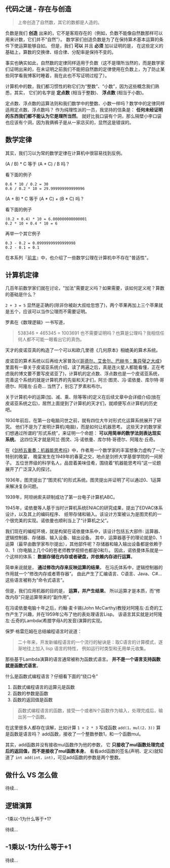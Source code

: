 
## 代码之谜 - 存在与创造

> 上帝创造了自然数，其它的数都是人造的。

负数是我们 **创造** 出来的，它不是客观存在的（例如，负数不能像自然数那样可以用来计数，它们并不"自然"）。
数学家们创造负数是为了在保持算术基本运算的条件下使运算能够自如。
但是，我们 **可以** 并且 **必须** 加以证明的是，
在这些定义的基础上，算数的交换律、结合律、分配率是保持不变的。

事实也确实如此，自然数的定律同样适用于负数（这不是理所当然的，而是数学家们证明出来的，在未证明之前我们不能把自然数的定律使用在负数上，为了防止某些同学看我博客时睡着，我在此也不写证明过程了）。

计算机中的数，我们都习惯性的称它们为“整数”、“小数”，因为这些概念我们熟悉，其实，
它们的名字是 **定点数** (相当于整数)、 **浮点数** (相当于小数)。

定点数、浮点数的运算法则和我们数学中的整数、小数一样吗？数学中的定律同样适用定点数、浮点数吗？
作为纯理性派的一员，我坚持的信条是： **任何未经证明的东西我们都不能认为它是理所当然**。
就好比我口袋有个洞，那么隔壁小李口袋也应该有个洞，因为我俩裤子是从一家店买的，显然这是错误的。

## 数学定律

其实，我们习以为常的数学定律在计算机中很容易找到反例。

(A / B) * C 等于 (A * C) / B 吗？

看下面的例子

	0.6 * 10 / 0.2 = 30
	0.6 / 0.2 * 10 = 29.999999999999996

(A + B) * C 等于 (A * C) + (B * C) 吗？

看下面的例子

	(0.2 + 0.4) * 10 = 6.000000000000001
	0.2 * 10 + 0.4 * 10 = 6

再举一个其它例子

	0.3 - 0.2 = 0.09999999999999998
	0.2 - 0.1 = 0.1

在本系列『[前言](https://justjavac.com/codepuzzle/2012/09/25/codepuzzle-introduction.html)』中，也介绍了一些数学公理在计算机中不存在"普适性"。

## 计算机定律

几百年前数学家们就在讨论，"加法"需要定义吗？如果需要，该如何定义呢？算数的基础是什么？

`2 + 3 = 5` 显然是正确的(除非你被赵大叔给忽悠了)，两个苹果再加上三个苹果就是五个，应该可以当作公理而不需要证明。

罗素在《数理逻辑》一书写道，

> 538346 + 465345 = 1003691 也不需要证明吗？也算是公理吗？我相信任何人都不可能一眼看出它的真伪。

天才的皮诺亚真的构造了一个可以和欧几里德《几何原本》相媲美的算术系统。

皮诺亚的算术系统以后再给大家普及(《[哥德尔、艾舍尔、巴赫书：集异璧之大成](https://www.amazon.cn/gp/product/B0049MPCAS/ref=as_li_ss_sm_cn_si_asin_tl?ie=UTF8&tag=ym3oghdv-23&linkCode=shr&camp=568&creative=4088&creativeASIN=B0049MPCAS&ref_=sr_1_1&s=books&qid=1337049937&sr=1-1)》里面有一章关于皮诺亚系统介绍，读了两遍之后，真是连火星人都能看懂，正在考虑我的博文要不要写皮诺亚了)，计算机的定点数、浮点数也是一个皮诺亚系统，
完善这个系统的就是计算机界的先驱和天才们，阿兰·图灵、冯·诺依曼、库尔特·哥德尔、阿隆左·丘奇… 当然了，别忘了罗素和布尔。

关于计算机中的运算(加、减、乘、除等等)的定义在后续文章中会详细介绍(放在皮诺亚系统之后)，居然上面提到了计算机的天才们，就顺便写点计算机的历史吧。

1930年前后，在第一台电脑问世之前，就有四位大牛对形式化运算系统展开了研究。
他们不是为了发明计算机(电脑)，而是如何让机器思考。
这些天才的数学家们想通过所谓的“形式系统”，来证明一个命题： **可以用简单的数学法则表达现实系统**。
这四位天才就是阿兰·图灵、冯·诺依曼、库尔特·哥德尔、阿隆左·丘奇。

在《[剑桥五重奏：机器能思考吗](https://www.amazon.cn/gp/product/B0011CAOFC/ref=as_li_ss_sm_cn_si_asin_tl?ie=UTF8&tag=ym3oghdv-23&linkCode=shr&camp=568&creative=4088&creativeASIN=B0011CAOFC&ref_=oh_details_o04_s00_i00)》中，作者用一个数学家的丰富想象力虚构了一次特别的晚宴，
晚宴发生在1949年的春夏之交，地点是剑桥大学基督学院的一间房子。
五位世界级的科学名人，品尝着美味佳肴，围绕着“机器能思考吗”这一论题展开了广泛深入的探讨。

1936年，图灵提出了“图灵机”的形式系统。图灵提出并证明了可以通过0、1运算来解决复杂问题。

1939年，阿坦纳索夫研制成功了第一台电子计算机ABC。

1945年，诺依曼等人基于当时计算机系统ENIAC的研究成果，提出了EDVAC体系设计，以及其上的编码程序、
纸带存储和输入。该设计方案被认为是图灵机的一个很完美的实现。诺依曼也顺利当上了“计算机之父”。

我们现在的编程环境，就是构架在诺依曼体系中，该设计包括五大部件: 运算器、逻辑控制器、存储器、输入设备、输出设备。
其中，运算器基于的理论就是0、1运算（最早由数学家布尔提出），其他部件呢？存储器和输入输出设备都是依赖于0、1（你电脑上几个G的苍老师教学视频也都是0和1）。
因此，诺依曼体系就是一个这样的体系： **数据存储在内存或者硬盘，并依赖内存进行运算**。

简单来说就是， **通过修改内存来反映运算的结果**， 
在冯氏体系中，逻辑控制器的作用就一个“修改内存或者寄存器”。
由此产生了汇编语言、C语言、Java、C#… 这些语言被称为“命令式语言”。

但是，我们应用机器的目的是， **运算，并产生结果**。
所以运算才是本质，而“修改内存”只是运算带来的“副作用”。

在冯诺依曼电脑十年之后，约翰·麦卡锡(John McCarthy)教授对阿隆左·丘奇的工作产生了兴趣，并在1959年公布了他的表处理语言Lisp。
该语言其实就是对阿隆左·丘奇的Lambda(希腊字母λ的发音)演算的实现。

保罗·格雷厄姆在总结编程语言时说道：

> 二十年来，开发新编程语言的一个流行的秘诀是：取C语言的计算模式，逐渐地往上加入 lisp 语言的特性，
> 例如运行时类型和无用单元收集。

那些基于Lambda演算的语言通常被称为函数式语言。
**并不是一个语言支持函数就是函数式语言**。

什么是函数式编程语言？仔细看下面的“绕口令”

<ol>
  <li>函数式编程语言的运算元是函数</li>
  <li>函数的参数是函数</li>
  <li>函数的返回值是函数</li>
</ol>

> 函数式编程语言的函数，接受一个或者N个函数作为输入，处理完成后，输出另一个函数。

在这里很多人都存在误解，比如计算 `1 + 2 * 3` 写成函数 `add(1，mul(2，3))` 算是函数是语言吗？
add函数，接收了一个整数参数1，和一个函数mul。

其实，add函数并没有接收mul函数作为他的参数，
它 **只接收了mul函数处理完成后的返回值，而不是接收了mul函数本身**。
看看add函数的签名(声明、定义)就知道了 `int add(int，int)`，可见add函数的参数是两个整数。

## 做什么 VS 怎么做

待续…

## 逻辑演算

-1乘以-1为什么等于+1?

待续…

## -1乘以-1为什么等于+1

待续…